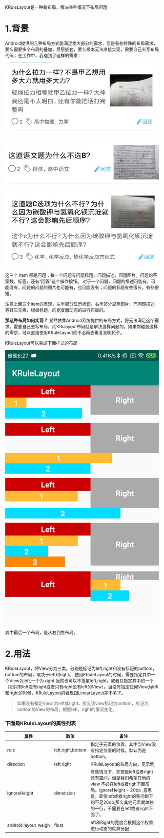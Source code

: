 
KRuleLayout是一种新布局，解决某些情况下布局问题

# 1.背景
Android提供的几种布局方式能满足绝大部分的需求，但是有些特殊的布局需求，要么需要多个布局的叠加，层层嵌套，要么根本无法直接实现，需要自己去写布局代码；在工作中，我碰到了这样的需求：

![image](https://github.com/cugkuan/KRuleLayout/blob/master/pic/1.jpeg)

![image](https://github.com/cugkuan/KRuleLayout/blob/master/pic/2.jpeg)

![image](https://github.com/cugkuan/KRuleLayout/blob/master/pic/3.jpeg)


 这三个 item 都是问题；每一个问题有问题标题，问题描述，问题图片，问题的答案数，标签，还有“回答”这个操作按钮。
对于一个问题，问题的描述可能有，可能没有，问题的问题的图片也可能有，也可能没有；问题的标题有些很长，有些很短。

注意上面三个item的表现，左半部分显示标题，右半部分显示图片，而问题描述等其它元素，根据标题，的宽度而动态的进行布局的。

**那这种布局如何实现？**
显然依靠Android系统提供的布局方式，将无法满足这个需求。需要自己去写布局，而KRulayout布局就是解决这样问题的。如果你碰到这样的需求，可以直接使用KRuleLayout而不必再去重复发明轮子。

KRuleLayout可以完成下面样式的布局

 ![image](https://github.com/cugkuan/KRuleLayout/blob/master/pic/4.png)

其中最后一个布局，是从右到左布局。

# 2.用法
KRuleLayout，将View分为三类，分别是标记为left,right和没有标记的bottom，bottom的布局，取决于left和right。
使用KRuleLayout的时候，需要指定其中一个View为left,一个为 right,当然也可以不指定left,right，或者只指定其中的一个（如只有left没有right或者只有right没有left的View）。当没有指定任何View为left和right的时候，KRuleLayout的表现跟LinearLayout差不多了。

> 如果没有指定View 为left或right，那么该view标记为bottom，标记为bottom的View的布局，根据left，right的情况变化。

### 下面是KRuleLayout的属性列表


   属性 | 取值 | 备注 |
| ------ | ------ | ------ |
| rule | left,right,bottom | 指定子元素的位置。其中当View没有指定位置的时候，默认为是bottom。 |
| direction | left,right | KRuleLayout的布局方向，见示例|
|ignoreHeight|dimension|有些情况下，即使是left或者right还有空间，但是我们希望其他的view 不必在left或者righ下面布局。ignoreHeight  = 20dp ,意思是，即使left或者right的空间剩下的不足20dp,那么其他元素就单独的一行，不需要在left或者right下面了。|
|android:layout_weigh|float|eft和Right的宽度会根据这个权重进行动态的就算分配|
